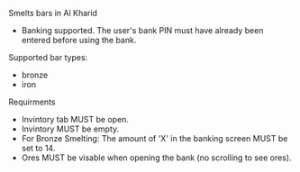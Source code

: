 Smelts bars in Al Kharid

- Banking supported. The user's bank PIN must have already been entered
    before using the bank.

Supported bar types:
- bronze
- iron

Requirments
- Invintory tab MUST be open.
- Invintory MUST be empty.
- For Bronze Smelting: The amount of 'X' in the banking screen MUST be set to 14.
- Ores MUST be visable when opening the bank (no scrolling to see ores).
